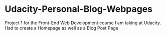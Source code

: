 # Udacity-Personal-Blog-Webpages
Project 1 for the Front-End Web Development course I am taking at Udacity. Had to create a Homepage as well as a Blog Post Page
